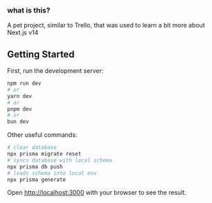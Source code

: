 ### what is this?

A pet project, similar to Trello, that was used to learn a bit more about Next.js v14

## Getting Started

First, run the development server:

```bash
npm run dev
# or
yarn dev
# or
pnpm dev
# or
bun dev
```

Other useful commands:

```bash
# clear database
npx prisma migrate reset
# syncs database with local schema
npx prisma db push
# loads schema into local env
npx prisma generate
```

Open [http://localhost:3000](http://localhost:3000) with your browser to see the result.
